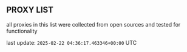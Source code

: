 ## PROXY LIST

all proxies in this list were collected from open sources and tested for functionality

last update: `2025-02-22 04:36:17.463346+00:00` UTC